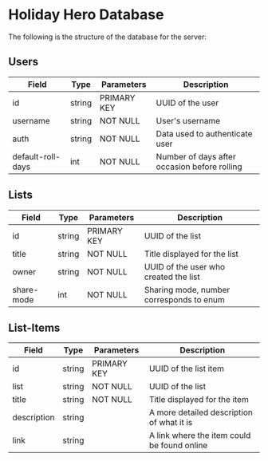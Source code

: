 Holiday Hero Database
=====================

The following is the structure of the database for the server:

## Users

| Field                 | Type          | Parameters                | Description                                       |
|-----------------------|---------------|---------------------------|---------------------------------------------------|
| id                    | string        | PRIMARY KEY               | UUID of the user                                  |
| username              | string        | NOT NULL                  | User's username                                   |
| auth                  | string        | NOT NULL                  | Data used to authenticate user                    |
| default-roll-days     | int           | NOT NULL                  | Number of days after occasion before rolling      |

## Lists

| Field                 | Type          | Parameters                | Description                                       |
|-----------------------|---------------|---------------------------|---------------------------------------------------|
| id                    | string        | PRIMARY KEY               | UUID of the list                                  |
| title                 | string        | NOT NULL                  | Title displayed for the list                      |
| owner                 | string        | NOT NULL                  | UUID of the user who created the list             |
| share-mode            | int           | NOT NULL                  | Sharing mode, number corresponds to enum          |

## List-Items

| Field                 | Type          | Parameters                | Description                                       |
|-----------------------|---------------|---------------------------|---------------------------------------------------|
| id                    | string        | PRIMARY KEY               | UUID of the list item                             |
| list                  | string        | NOT NULL                  | UUID of the list                                  |
| title                 | string        | NOT NULL                  | Title displayed for the item                      |
| description           | string        |                           | A more detailed description of what it is         |
| link                  | string        |                           | A link where the item could be found online       |
